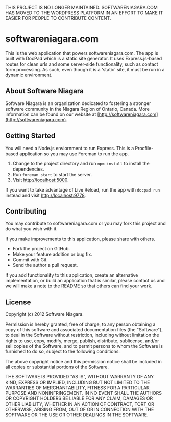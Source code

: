 THIS PROJECT IS NO LONGER MAINTAINED. SOFTWARENIAGARA.COM HAS 
MOVED TO THE WORDPRESS PLATFORM IN AN EFFORT TO MAKE IT EASIER
FOR PEOPLE TO CONTRIBUTE CONTENT.

softwareniagara.com
===================

This is the web application that powers softwareniagara.com.
The app is built with DocPad which is a static site generator.
It uses Express.js-based routes for clean urls and some server-side
functionality, such as contact form processing. As such, even
though it is a 'static' site, it must be run in a dynamic
environment.

## About Software Niagara

Software Niagara is an organization dedicated to fostering a
stronger software community in the Niagara Region of Ontario,
Canada. More information can be found on our website at
[http://softwareniagara.com](http://softwareniagara.com).

## Getting Started

You will need a Node.js enviornment to run Express. This is a
Procfile-based application so you may use Foreman to run the
app.

1. Change to the project directory and run `npm install` to
   install the dependencies.
2. Run `foreman start` to start the server.
3. Visit [http://localhost:5000](http://localhost:5000).

If you want to take advantage of Live Reload, run the app with `docpad run` instead
and visit [http://localhost:9778](http://localhost:9778/).

## Contributing

You may contribute to softwareniagara.com or you may fork this
project and do what you wish with it.

If you make improvements to this application, please share with
others.

* Fork the project on GitHub.
* Make your feature addition or bug fix.
* Commit with Git.
* Send the author a pull request.

If you add functionality to this application, create an alternative
implementation, or build an application that is similar, please
contact us and we will make a note to the README so that others can
find your work.

## License

Copyright (c) 2012 Software Niagara.

Permission is hereby granted, free of charge, to any person obtaining a
copy of this software and associated documentation files (the "Software"),
to deal in the Software without restriction, including without limitation
the rights to use, copy, modify, merge, publish, distribute, sublicense,
and/or sell copies of the Software, and to permit persons to whom the
Software is furnished to do so, subject to the following conditions:

The above copyright notice and this permission notice shall be included
in all copies or substantial portions of the Software.

THE SOFTWARE IS PROVIDED "AS IS", WITHOUT WARRANTY OF ANY KIND, EXPRESS OR
IMPLIED, INCLUDING BUT NOT LIMITED TO THE WARRANTIES OF MERCHANTABILITY,
FITNESS FOR A PARTICULAR PURPOSE AND NONINFRINGEMENT. IN NO EVENT SHALL THE
AUTHORS OR COPYRIGHT HOLDERS BE LIABLE FOR ANY CLAIM, DAMAGES OR OTHER
LIABILITY, WHETHER IN AN ACTION OF CONTRACT, TORT OR OTHERWISE, ARISING FROM,
OUT OF OR IN CONNECTION WITH THE SOFTWARE OR THE USE OR OTHER DEALINGS IN THE
SOFTWARE.
